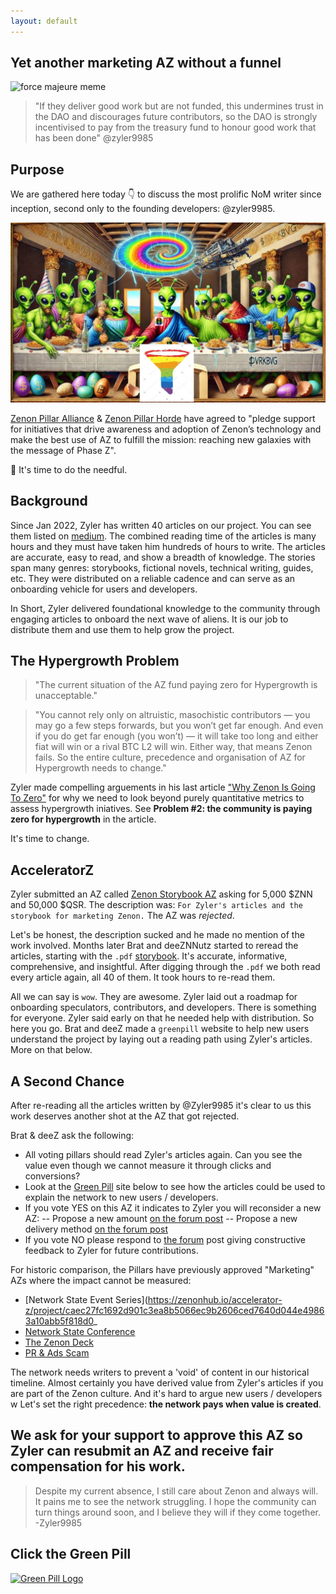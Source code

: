 ```yaml
---
layout: default
---
```


## Yet another marketing AZ without a funnel

![force majeure meme](assets/images/greenpill-meme-force-majeure.jpg)

> "If they deliver good work but are not funded, this undermines trust in the DAO and discourages future contributors, so the DAO is strongly incentivised to pay from the treasury fund to honour good work that has been done" @zyler9985


## Purpose
We are gathered here today 👇 to discuss the most prolific NoM writer since inception, second only to the founding developers: @zyler9985.

![Zenon Pillar Alliance Marketing Meeting](assets/images/green-pill-funnel-meeting.jpg)

[Zenon Pillar Alliance](https://zenonhub.io/accelerator-z/project/4579f97807ce2458239c29b78fc01b797879827f489dcb6c16e33b37b411a773) & [Zenon Pillar Horde](https://zenonhub.io/accelerator-z/project/66849cea94d7fb1f76fc3288e24df02d0bf66a3c61cc3d9f1af4da780e88a9ca) have agreed to "pledge support for initiatives that drive awareness and adoption of Zenon’s technology and make the best use of AZ to fulfill the mission: reaching new galaxies with the message of Phase Z".  

🚨 It's time to do the needful.

## Background
Since Jan 2022, Zyler has written 40 articles on our project.  You can see them listed on [medium](https://medium.com/@Zyler9985).  The combined reading time of the articles is many hours and they must have taken him hundreds of hours to write.  The articles are accurate, easy to read, and show a breadth of knowledge. The stories span many genres: storybooks, fictional novels, technical writing, guides, etc.  They were distributed on a reliable cadence and can serve as an onboarding vehicle for users and developers.  

In Short, Zyler delivered foundational knowledge to the community through engaging articles to onboard the next wave of aliens. It is our job to distribute them and use them to help grow the project.

## The Hypergrowth Problem

> "The current situation of the AZ fund paying zero for Hypergrowth is unacceptable."

> "You cannot rely only on altruistic, masochistic contributors — you may go a few steps forwards, but you won’t get far enough. And even if you do get far enough (you won’t) — it will take too long and either fiat will win or a rival BTC L2 will win. Either way, that means Zenon fails. So the entire culture, precedence and organisation of AZ for Hypergrowth needs to change."

Zyler made compelling arguements in his last article ["Why Zenon Is Going To Zero"](https://medium.com/@Zyler9985/why-zenon-is-going-to-zero-1fc2453c3e2a) for why we need to look beyond purely quantitative metrics to assess hypergrowth iniatives.  See **Problem #2: the community is paying zero for hypergrowth** in the article.

It's time to change.  
  
## AcceleratorZ

Zyler submitted an AZ called [Zenon Storybook AZ](https://zenonhub.io/accelerator-z/project/052ccc40000d677bc2c61dd9c7dac3bac5759b514b7604bd590a10d6efb0404b) asking for 5,000 $ZNN and 50,000 $QSR.  The description was: `For Zyler's articles and the storybook for marketing Zenon.`  The AZ was *rejected*.  

Let's be honest, the description sucked and he made no mention of the work involved.  Months later Brat and deeZNNutz started to reread the articles, starting with the `.pdf` [storybook](assets/pdf/The_Zenon_Storybook.pdf).  It's accurate, informative, comprehensive, and insightful. After digging through the `.pdf` we both read every article again, all 40 of them.  It took hours to re-read them.  

All we can say is `wow`. They are awesome. Zyler laid out a roadmap for onboarding speculators, contributors, and developers. There is something for everyone. Zyler said early on that he needed help with distribution. So here you go.  Brat and deeZ made a `greenpill` website to help new users understand the project by laying out a reading path using Zyler's articles. More on that below.  

## A Second Chance

After re-reading all the articles written by @Zyler9985 it's clear to us this work deserves another shot at the AZ that got rejected.  

Brat & deeZ ask the following:
- All voting pillars should read Zyler's articles again.  Can you see the value even though we cannot measure it through clicks and conversions?  
- Look at the [Green Pill](https://greenpill.pro) site below to see how the articles could be used to explain the network to new users / developers. 
- If you vote YES on this AZ it indicates to Zyler you will reconsider a new AZ: 
-- Propose a new amount [on the forum post](https://forum.zenon.org/t/zenon-storybook-az/1745)
-- Propose a new delivery method [on the forum post](https://forum.zenon.org/t/zenon-storybook-az/1745)
- If you vote NO please respond to [the forum](https://forum.zenon.org/t/zenon-storybook-az/1745) post giving constructive feedback to Zyler for future contributions.

For historic comparison, the Pillars have previously approved "Marketing" AZs where the impact cannot be measured:
- [Network State Event Series](https://zenonhub.io/accelerator-z/project/caec27fc1692d901c3ea8b5066ec9b2606ced7640d044e49863a10abb5f818d0_
- [Network State Conference](https://zenonhub.io/accelerator-z/project/2b7eefa6d53873a01dd403a22e55be7e8b00b6260812cf75e97de479a92718a1)
- [The Zenon Deck](https://zenonhub.io/accelerator-z/project/a36680943dea8a85e97606ed5768be2f4e2a4a533c295931e9d96a20cb7e7d45)
- [PR & Ads Scam](https://zenonhub.io/accelerator-z/project/ccb6c92b4de1b8b225013ff2102157bc6e20f04b5f68beab3dc67d7b4b592245)

The network needs writers to prevent a 'void' of content in our historical timeline. Almost certainly you have derived value from Zyler's articles if you are part of the Zenon culture. And it's hard to argue new users / developers w Let's set the right precedence: **the network pays when value is created**.

## We ask for your support to approve this AZ so Zyler can resubmit an AZ and receive fair compensation for his work.   

> Despite my current absence, I still care about Zenon and always will. It pains me to see the network struggling. I hope the community can turn things around soon, and I believe they will if they come together. -Zyler9985

## Click the Green Pill

[![Green Pill Logo](assets/images/gp-logo.png)](/)
